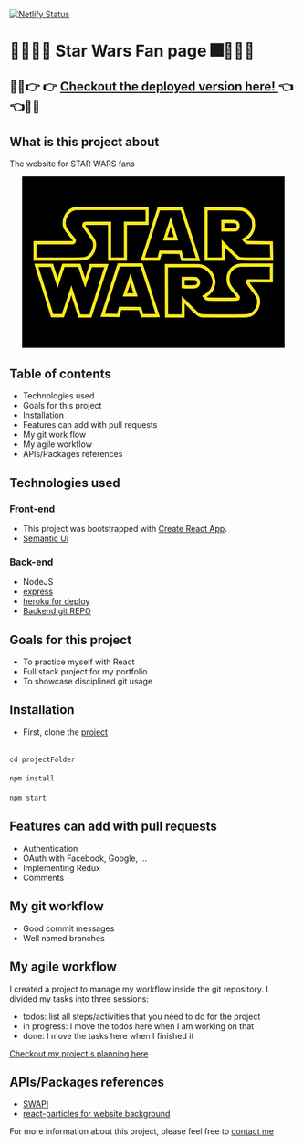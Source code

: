 
[![Netlify Status](https://api.netlify.com/api/v1/badges/286a7caa-5b18-46d5-b069-5a46386abbb4/deploy-status)](https://app.netlify.com/sites/star-fan/deploys)

# :rocket::stars::sparkler::fireworks: Star Wars Fan page :fireworks::sparkler::stars::rocket:

## :rocket::rocket::point_right: :point_right: [Checkout the deployed version here! ](https://smart-brains.netlify.com/) :point_left: :point_left::rocket::rocket:

## What is this project about

The website for STAR WARS fans

<p align='center'>
    <img width="460" height="300" src="https://github.com/jendang/star-wars-client/blob/master/src/Assets/logo-star-wars.jpg">
</p>

## Table of contents

* Technologies used
* Goals for this project
* Installation 
* Features can add with pull requests
* My git work flow
* My agile workflow
* APIs/Packages references

## Technologies used

### Front-end

* This project was bootstrapped with [Create React App](https://github.com/facebook/create-react-app).
* [Semantic UI](https://semantic-ui.com/)

### Back-end

* NodeJS
* [express](https://expressjs.com/)
* [heroku for deploy](https://desolate-shore-53301.herokuapp.com/)
* [Backend git REPO](https://github.com/jendang/star-wars-api)

## Goals for this project

* To practice myself with React
* Full stack project for my portfolio
* To showcase disciplined git usage 


## Installation

* First, clone the [project](https://github.com/jendang/star-wars-client)

``` javascript

cd projectFolder  

npm install

npm start

```

## Features can add with pull requests

* Authentication
* OAuth with Facebook, Google, ...
* Implementing Redux 
* Comments

## My git workflow

* Good commit messages
* Well named branches

## My agile workflow 

I created a project to manage my workflow inside the git repository. I divided my tasks into three sessions:
* todos: list all steps/activities that you need to do for the project
* in progress: I move the todos here when I am working on that
* done: I move the tasks here when I finished it

[Checkout my project's planning here](https://github.com/jendang/star-wars-client/projects/1)

## APIs/Packages references

* [SWAPI](https://swapi.co/)
* [react-particles for website background](https://www.npmjs.com/package/react-particles-js)


For more information about this project, please feel free to [contact me](https://www.linkedin.com/in/jennydang/)




